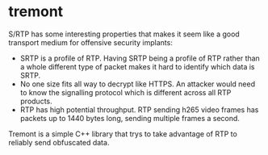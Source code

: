 # tremont

S/RTP has some interesting properties that makes it seem like a good transport medium for offensive security implants:
* SRTP is a profile of RTP. Having SRTP being a profile of RTP rather than a whole different type of packet makes it hard to identify which data is SRTP.
* No one size fits all way to decrypt like HTTPS. An attacker would need to know the signalling protocol which is different across all RTP products.
* RTP has high potential throughput. RTP sending h265 video frames has packets up to 1440 bytes long, sending multiple frames a second.

Tremont is a simple C++ library that trys to take advantage of RTP to reliably send obfuscated data.

